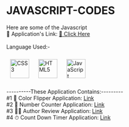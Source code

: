 # JAVASCRIPT-CODES<br>
Here are some of the Javascript <br>
🎲 Application's Link: <a href="https://webapps.pages.dev/">🔗 Click Here</a><br>
<br>
Language Used:-<br>
<div align="left">  
<img style="margin: 10px" src="https://profilinator.rishav.dev/skills-assets/css3-original-wordmark.svg" alt="CSS3" height="50" />  
<img style="margin: 10px" src="https://profilinator.rishav.dev/skills-assets/html5-original-wordmark.svg" alt="HTML5" height="50" />  
<img style="margin: 10px" src="https://profilinator.rishav.dev/skills-assets/javascript-original.svg" alt="JavaScript" height="50" /> 
</div><br>
----------These Application Contains:---------<br>
#1 🌈 Color Flipper Application: <a href="https://webapps.pages.dev/Color-Flipper-App/index.html">Link</a><br>
#2 🔢 Number Counter Application: <a href="https://webapps.pages.dev/Counter-App/index.html">Link</a><br>
#3 🤷‍♂️ Author Review Application: <a href="https://webapps.pages.dev/Review-App/index.html">Link</a><br>
#4 ⏱ Count Down Timer Application: <a href="https://webapps.pages.dev/CountDownTimer/index.html">Link</a><br>



